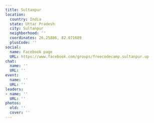 ```yaml
---
title: Sultanpur
location:
  country: India
  state: Uttar Pradesh
  city: Sultanpur
  neighborhood: ''
  coordinates: 26.25886, 82.071689
  plusCode: ''
social:
  name: Facebook page
  URL: https://www.facebook.com/groups/freecodecamp.sultanpur.up
chat:
  name: ''
  URL: ''
event:
  name: ''
  URL: ''
leaders:
- name: ''
  URL: ''
photos:
  old: ''
  cover: ''
---
```

